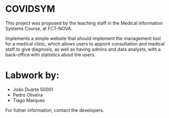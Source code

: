 
# COVIDSYM

This project was proposed by the teaching staff in the Medical Information Systems Course, at FCT-NOVA.

Implements a simple website that should implement the management tool for a medical clinic, which allows users to appoint consultation and medical staff to give diagnosis, as well as having admins and data analysts, with a back-office with statistics about the users.

# Labwork by:
- João Duarte 50001
- Pedro Oliveira
- Tiago Marques

For futher information, contact the developers.
